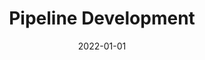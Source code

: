 ---
date: 2022-01-01
year: 2022
title: Pipeline Development
customer: Inno Games
project: Rise of Cultures
image: "/assets/images/roc.jpg"
description: Civilisation building game, where I worked at the build pipeline to deploy the webversion
projectLink: https://play.google.com/store/apps/details?id=com.innogames.riseofcultures&hl=de
tech: groovy, jenkins
---